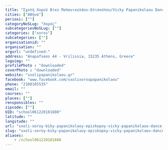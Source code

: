 ```yaml
---
title: "Σχολή Χορού Βίκυ Παπανικολάου-Επισκόπου/Vicky Papanikolaou Dance School"
cities: ["Αθήνα"]
perioxi: [""]
categoryNoSLug: "Χορός"
subcategoriesNoSLug: [""]
categories: ["xoros"]
subcategories: [""]
organisationid: ""
organisation: ""
orgurl: "undefined-"
address: "Anapafseos 44 - Vrilissia, 15235 Athens, Greece"
logoimg: ""
profilePhoto : "downloaded"
coverPhoto : "downloaded"
website: "sxolipapanikolaou.gr"
facebook: "www.facebook.com/sxolixoroupapanikolaou"
phone: "2108105535"
email: ""
courses: ""
places: [""]
rensponsibles: ""
zipcode: [""]
UID: "school061220181608"
latitude: ""
longitude: ""
url: "sxoli-xoroy-biky-papanikolaoy-episkopoy-vicky-papanikolaou-dance-school/athina/xoros/"
slug: "sxoli-xoroy-biky-papanikolaoy-episkopoy-vicky-papanikolaou-dance-school"
aliases:
    - /school061220181608
---
```





